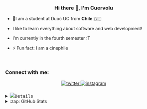 ### <div align="center">Hi there 👋, I'm **Cuervolu**</div>  
  

- 🎒I am a student at Duoc UC from **Chile** 🇨🇱  
  

- I like to learn everything about software and web development!  
  

- I’m currently in the fourth semester :T  
  

- ⚡ Fun fact: I am a cinephile  
  

<br/>  

<h3 align="left">Connect with me:</h3>
<div align="center">
<a href="https://twitter.com/cuervolu29" target="_blank">
<img src=https://img.shields.io/badge/twitter-%2300acee.svg?&style=for-the-badge&logo=twitter&logoColor=white alt=twitter style="margin-bottom: 5px;" />
</a>
<a href="https://instagram.com/cuervolu" target="_blank">
<img src=https://img.shields.io/badge/instagram-%23000000.svg?&style=for-the-badge&logo=instagram&logoColor=white alt=instagram style="margin-bottom: 5px;" />
</a>  
</div>  
<br/>  

<details>
  <summary><img src="https://media2.giphy.com/media/KHPLmmbv41LGp401VA/giphy.gif?cid=ecf05e474k6pxdnimf60ogthaadpvf6ra2mu27avcz04y1d4&rid=giphy.gif&ct=s" width="26"><samp>Details
     </samp> </summary>
<h3 align="left">Things i'm learning  :</h3>
<div align="center">  
<img style="margin: 10px" src="https://profilinator.rishav.dev/skills-assets/react-original-wordmark.svg" alt="React" height="50" />  
<img style="margin: 10px" src="https://profilinator.rishav.dev/skills-assets/bootstrap-plain.svg" alt="Bootstrap" height="50" />  
<img style="margin: 10px" src="https://profilinator.rishav.dev/skills-assets/css3-original-wordmark.svg" alt="CSS3" height="50" />  
<img style="margin: 10px" src="https://profilinator.rishav.dev/skills-assets/html5-original-wordmark.svg" alt="HTML5" height="50" />  
<img style="margin: 10px" src="https://profilinator.rishav.dev/skills-assets/javascript-original.svg" alt="JavaScript" height="50" />  
<img style="margin: 10px" src="https://profilinator.rishav.dev/skills-assets/typescript-original.svg" alt="TypeScript" height="50" />  
<img style="margin: 10px" src="https://profilinator.rishav.dev/skills-assets/photoshop-plain.svg" alt="Photoshop" height="50" />  
<img style="margin: 10px" src="https://profilinator.rishav.dev/skills-assets/unity.png" alt="Unity" height="50" />  
<img style="margin: 10px" src="https://profilinator.rishav.dev/skills-assets/adobepremierepro.png" alt="Premiere Pro" height="50" />  
<img style="margin: 10px" src="https://profilinator.rishav.dev/skills-assets/lightroom.png" alt="Lightroom" height="50" />  
<img style="margin: 10px" src="https://profilinator.rishav.dev/skills-assets/blender_community_badge_white.svg" alt="Blender" height="50" />  
<img style="margin: 10px" src="https://profilinator.rishav.dev/skills-assets/android-original-wordmark.svg" alt="Android" height="50" />  
<img style="margin: 10px" src="https://profilinator.rishav.dev/skills-assets/django-original.svg" alt="Django" height="50" />  
<img style="margin: 10px" src="https://profilinator.rishav.dev/skills-assets/java-original-wordmark.svg" alt="Java" height="50" />  
<img style="margin: 10px" src="https://profilinator.rishav.dev/skills-assets/csharp-original.svg" alt="C#" height="50" />  
<img style="margin: 10px" src="https://profilinator.rishav.dev/skills-assets/kotlinlang-icon.svg" alt="Kotlin" height="50" />  
<img style="margin: 10px" src="https://profilinator.rishav.dev/skills-assets/angularjs-original.svg" alt="Angular" height="50" />  
<img style="margin: 10px" src="https://profilinator.rishav.dev/skills-assets/nodejs-original-wordmark.svg" alt="Node.js" height="50" />  
<img style="margin: 10px" src="https://profilinator.rishav.dev/skills-assets/git-scm-icon.svg" alt="Git" height="50" />  
<img style="margin: 10px" src="https://profilinator.rishav.dev/skills-assets/oracle-original.svg" alt="Oracle" height="50" />  
<img style="margin: 10px" src="https://profilinator.rishav.dev/skills-assets/linux-original.svg" alt="Linux" height="50" />  
<img style="margin: 10px" src="https://profilinator.rishav.dev/skills-assets/python-original.svg" alt="Python" height="50" />  
<img src="https://raw.githubusercontent.com/devicons/devicon/master/icons/cplusplus/cplusplus-original.svg" alt="cplusplus"  height="50"/> 
<img src="https://raw.githubusercontent.com/devicons/devicon/master/icons/dot-net/dot-net-original-wordmark.svg" alt="dotnet"  height="50"/>  <img src="https://raw.githubusercontent.com/devicons/devicon/master/icons/express/express-original-wordmark.svg" alt="express"  height="50"/> <img src="https://www.vectorlogo.zone/logos/firebase/firebase-icon.svg" alt="firebase"  height="50"/>
<img src="https://www.vectorlogo.zone/logos/flutterio/flutterio-icon.svg" alt="flutter"  height="50"/> 
<img src="https://raw.githubusercontent.com/devicons/devicon/master/icons/go/go-original.svg" alt="go"  height="50"/> 
<img src="https://upload.wikimedia.org/wikipedia/commons/d/d1/Ionic_Logo.svg" alt="ionic"  height="50"/>
<img src="https://raw.githubusercontent.com/devicons/devicon/master/icons/linux/linux-original.svg" alt="linux"  height="50"/>
<img src="https://raw.githubusercontent.com/devicons/devicon/master/icons/mongodb/mongodb-original-wordmark.svg" alt="mongodb"  height="50"/> <img src="https://raw.githubusercontent.com/devicons/devicon/master/icons/mysql/mysql-original-wordmark.svg" alt="mysql"  height="50"/> 
<img src="https://raw.githubusercontent.com/devicons/devicon/master/icons/nestjs/nestjs-plain.svg" alt="nestjs"  height="50"/> 
<img src="https://cdn.worldvectorlogo.com/logos/nextjs-2.svg" alt="nextjs"  height="50"/> 
<img src="https://raw.githubusercontent.com/devicons/devicon/master/icons/nodejs/nodejs-original-wordmark.svg" alt="nodejs"  height="50"/> 
<img src="https://upload.wikimedia.org/wikipedia/commons/0/0b/Qt_logo_2016.svg" alt="qt"  height="50"/>
<img src="https://reactnative.dev/img/header_logo.svg" alt="reactnative"  height="50"/> 
<img src="https://raw.githubusercontent.com/devicons/devicon/master/icons/redux/redux-original.svg" alt="redux"  height="50"/>
<img src="https://raw.githubusercontent.com/devicons/devicon/master/icons/rust/rust-plain.svg" alt="rust"  height="50"/> 
<img src="https://www.vectorlogo.zone/logos/springio/springio-icon.svg" alt="spring"  height="50"/>
  
</div>
</details>

<details>
<summary>:zap: GitHub Stats</summary>
<div align="center"><img src="https://github-readme-stats.vercel.app/api?username=cuervolu&show_icons=true&count_private=true&hide_border=true" align="center" /></div>  
  
<div align="center"><img align="center" src="https://github-readme-stats.vercel.app/api/top-langs?username=cuervolu&show_icons=true&theme=dark&locale=en&layout=compact" alt="cuervolu" /></div> 
<div align="center">
<img src="https://komarev.com/ghpvc/?username=cuervolu&&style=flat-square" align="center" />
</div>  
</details>
